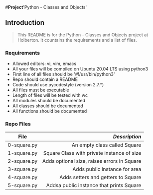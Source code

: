 #**Project**'Python - Classes and Objects'

## Introduction
> This README is for the Python - Classes and Objects project at Holberton. It countains the requirements and a list of files.

### Requirements
- Allowed editors: vi, vim, emacs
- All your files will be compiled on Ubuntu 20.04 LTS using python3
- First line of all files should be '#!/usr/bin/python3'
- Repo should contain a README
- Code should use pycodestyle (version 2.7.*)
- All files must be executable
- Length of files will be tested with wc
- All modules should be documented
- All classes should be documented
- All functions should be documented

### Repo Files
| **File** | *__Description__* |
|----------|----------------:|
|0-square.py| An empty class called Square|
|1-square.py| Square Class with private instance of size|
|2-square.py| Adds optional size, raises errors in Square|
|3-square.py| Adds public instance for area|
|4-square.py| Adds setters and getters to Square|
|5-square.py| Addsa public instance that prints Square|
